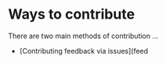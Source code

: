 # Ways to contribute

There are two main methods of contribution ...

- [Contributing feedback via issues](feed
